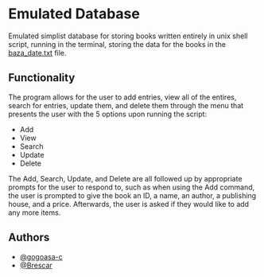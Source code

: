 # Emulated Database

Emulated simplist database for storing books written entirely in unix shell script, running in the terminal, storing the data for the books in the [baza_date.txt](baza_date.txt) file.

## Functionality
The program allows for the user to add entries, view all of the entires, search for entries, update them, and delete them through the menu that presents the user with the 5 options upon running the script:
* Add 
* View 
* Search
* Update 
* Delete 

The Add, Search, Update, and Delete are all followed up by appropriate prompts for the user to respond to, such as when using the Add command, the user is prompted to give the book an ID, a name, an author, a publishing house, and a price. Afterwards, the user is asked if they would like to add any more items.

## Authors

- [@gogoasa-c](https://www.github.com/gogoasa-c)
- [@Brescar](https://www.github.com/Brescar)
